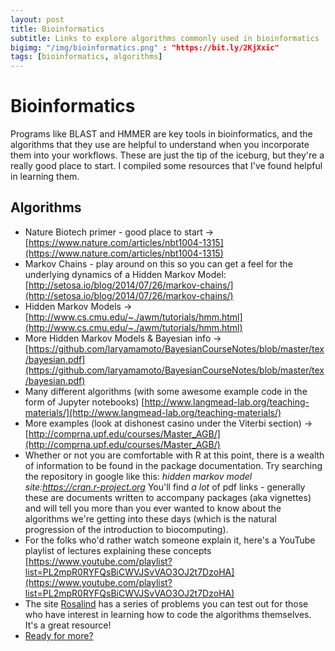 ```yaml
---
layout: post
title: Bioinformatics
subtitle: Links to explore algorithms commonly used in bioinformatics 
bigimg: "/img/bioinformatics.png" : "https://bit.ly/2KjXxic"
tags: [bioinformatics, algorithms]
---
```


# Bioinformatics

Programs like BLAST and HMMER are key tools in bioinformatics, and the algorithms that they use are helpful to understand when you incorporate them into your workflows. These are just the tip of the iceburg, but they're a really good place to start. I compiled some resources that I've found helpful in learning them. 

## Algorithms

  * Nature Biotech primer - good place to start -> [https://www.nature.com/articles/nbt1004-1315](https://www.nature.com/articles/nbt1004-1315) 
  * Markov Chains - play around on this so you can get a feel for the underlying dynamics of a Hidden Markov Model: [http://setosa.io/blog/2014/07/26/markov-chains/](http://setosa.io/blog/2014/07/26/markov-chains/) 
  * Hidden Markov Models -> [http://www.cs.cmu.edu/~./awm/tutorials/hmm.html](http://www.cs.cmu.edu/~./awm/tutorials/hmm.html) 
  * More Hidden Markov Models & Bayesian info -> [https://github.com/laryamamoto/BayesianCourseNotes/blob/master/tex/bayesian.pdf](https://github.com/laryamamoto/BayesianCourseNotes/blob/master/tex/bayesian.pdf) 
  * Many different algorithms (with some awesome example code in the form of Jupyter notebooks) [http://www.langmead-lab.org/teaching-materials/](http://www.langmead-lab.org/teaching-materials/) 
  * More examples (look at dishonest casino under the Viterbi section) -> [http://comprna.upf.edu/courses/Master_AGB/](http://comprna.upf.edu/courses/Master_AGB/) 
  * Whether or not you are comfortable with R at this point, there is a wealth of information to be found in the package documentation. Try searching the repository in google like this: _hidden markov model site:https://cran.r-project.org_ You'll find *a lot* of pdf links - generally these are documents written to accompany packages (aka vignettes) and will tell you more than you ever wanted to know about the algorithms we're getting into these days (which is the natural progression of the introduction to biocomputing). 
  * For the folks who'd rather watch someone explain it, here's a YouTube playlist of lectures explaining these concepts [https://www.youtube.com/playlist?list=PL2mpR0RYFQsBiCWVJSvVAO3OJ2t7DzoHA](https://www.youtube.com/playlist?list=PL2mpR0RYFQsBiCWVJSvVAO3OJ2t7DzoHA) 
  * The site [Rosalind](http://rosalind.info/problems/locations/) has a series of problems you can test out for those who have interest in learning how to code the algorithms themselves. It's a great resource!
  * [Ready for more?](https://machinelearningmastery.com/)

